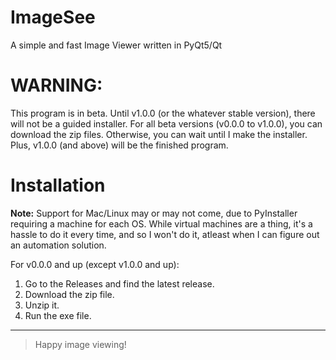 # ImageSee
A simple and fast Image Viewer written in PyQt5/Qt

# WARNING:
This program is in  beta. Until v1.0.0 (or the whatever stable version), there will not be a guided installer. For all beta versions (v0.0.0 to v1.0.0), you can download the zip files. Otherwise, you can wait until I make the installer. Plus, v1.0.0 (and above) will be the finished program.

# Installation
**Note:** Support for Mac/Linux may or may not come, due to PyInstaller requiring a machine for each OS. While virtual machines are a thing, it's a hassle to do it every time, and so I won't do it, atleast when I can figure out an automation solution.

For v0.0.0 and up (except v1.0.0 and up):

1. Go to the Releases and find the latest release.
2. Download the zip file.
3. Unzip it.
4. Run the exe file.

---
> Happy image viewing!
